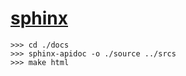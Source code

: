 # [sphinx](https://www.jianshu.com/p/d4a1347f467b)
```
>>> cd ./docs
>>> sphinx-apidoc -o ./source ../srcs
>>> make html

```
